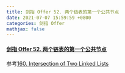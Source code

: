 ```yaml
---
title: 剑指 Offer 52. 两个链表的第一个公共节点
date: 2021-07-07 15:59:59 +0800
categories: 剑指 Offer
mathjax: false
---
```

#### [剑指 Offer 52. 两个链表的第一个公共节点](https://leetcode-cn.com/problems/liang-ge-lian-biao-de-di-yi-ge-gong-gong-jie-dian-lcof/)

参考[160. Intersection of Two Linked Lists](https://leetcode.cinte.cc/2021/04/12/160-Intersection-of-Two-Linked-Lists/)
